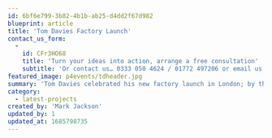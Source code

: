 ```yaml
---
id: 6bf6e799-3b82-4b1b-ab25-d4dd2f67d982
blueprint: article
title: 'Tom Davies Factory Launch'
contact_us_form:
  -
    id: CFr3HO68
    title: 'Turn your ideas into action, arrange a free consultation'
    subtitle: 'Or contact us… 0333 050 4624 / 01772 497206 or email us: info@p4events.co.uk'
featured_image: p4events/tdheader.jpg
summary: 'Tom Davies celebrated his new factory launch in London; by throwing an opening party for his consumers and friends, to celebrate his move from producing in China to producing his'
category:
  - latest-projects
created_by: 'Mark Jackson'
updated_by: 1
updated_at: 1685798735
---
```

